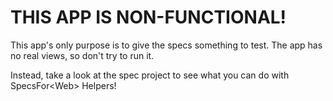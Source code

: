 ﻿# THIS APP IS NON-FUNCTIONAL!

This app's only purpose is to give the specs something to test.  The app has no real views, so don't try to run it.  

Instead, take a look at the spec project to see what you can do with SpecsFor&lt;Web&gt; Helpers!